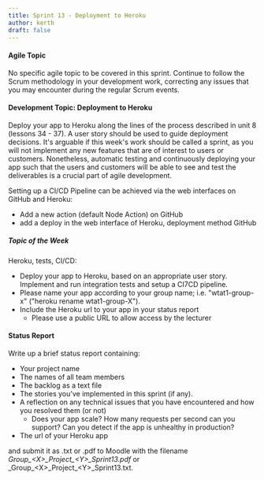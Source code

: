 ```yaml
---
title: Sprint 13 - Deployment to Heroku
author: kerth
draft: false
---
```


#### Agile Topic

No specific agile topic to be covered in this sprint. Continue to follow the Scrum methodology in your development work, correcting any issues that
you may encounter during the regular Scrum events.

#### Development Topic: Deployment to Heroku

Deploy your app to Heroku along the lines of the process described in unit 8 (lessons 34 - 37). A user story should be used to guide deployment decisions.
It's arguable if this week's work should be called a sprint, as you will not implement any new features that are of interest to users or customers.
Nonetheless, automatic testing and continuously deploying your app such that the users and customers will be able to see and test the deliverables is
a crucial part of agile development.

Setting up a CI/CD Pipeline can be achieved via the web interfaces on GitHub and Heroku:

- Add a new action (default Node Action) on GitHub
- add a deploy in the web interface of Heroku, deployment method GitHub

##### Topic of the Week

Heroku, tests, CI/CD:

- Deploy your app to Heroku, based on an appropriate user story. Implement and run integration tests and setup a CI7CD pipeline.
- Please name your app according to your group name; i.e. "wtat1-group-x" ("heroku rename wtat1-group-X").
- Include the Heroku url to your app in your status report
  - Please use a public URL to allow access by the lecturer

#### Status Report

Write up a brief status report containing:

- Your project name
- The names of all team members
- The backlog as a text file
- The stories you've implemented in this sprint (if any).
- A reflection on any technical issues that you have encountered and how you resolved them (or not)
  - Does your app scale? How many requests per second can you support? Can you detect if the app is unhealthy in production?
- The url of your Heroku app

and submit it as .txt or .pdf to Moodle with the filename _Group\_\<X\>\_Project\_\<Y\>\_Sprint13.pdf_ or
_Group\_\<X\>\_Project\_\<Y\>\_Sprint13.txt.
